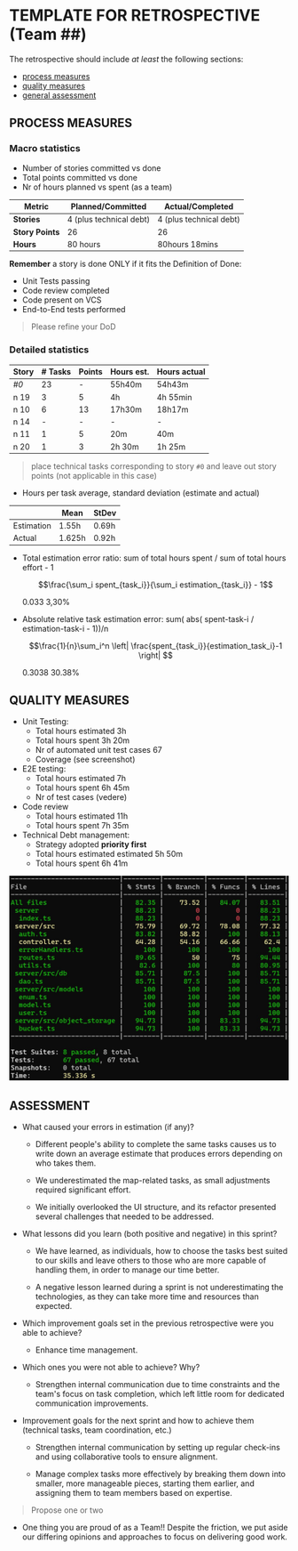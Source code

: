   TEMPLATE FOR RETROSPECTIVE (Team ##)
=====================================

The retrospective should include _at least_ the following
sections:

- [process measures](#process-measures)
- [quality measures](#quality-measures)
- [general assessment](#assessment)

## PROCESS MEASURES 

### Macro statistics

- Number of stories committed vs done 
- Total points committed vs done 
- Nr of hours planned vs spent (as a team)

| Metric           | Planned/Committed       | Actual/Completed        |
| ---------------- | ----------------------- | ----------------------- |
| **Stories**      | 4 (plus technical debt) | 4 (plus technical debt) |
| **Story Points** | 26                      | 26                      |
| **Hours**        | 80 hours                | 80hours 18mins          |

**Remember**  a story is done ONLY if it fits the Definition of Done:
 
- Unit Tests passing
- Code review completed
- Code present on VCS
- End-to-End tests performed

> Please refine your DoD 

### Detailed statistics

| Story | # Tasks | Points | Hours est. | Hours actual |
| ----- | ------- | ------ | ---------- | ------------ |
| _#0_  | 23      | -      | 55h40m     | 54h43m       |
| n  19 | 3       | 5      | 4h         | 4h 55min     |
| n  10 | 6       | 13     | 17h30m     | 18h17m       |
| n  14 | -       | -      | -          | -            |
| n  11 | 1       | 5      | 20m        | 40m          |
| n  20 | 1       | 3      | 2h 30m     | 1h 25m       |
   

> place technical tasks corresponding to story `#0` and leave out story points (not applicable in this case)

- Hours per task average, standard deviation (estimate and actual)

|            | Mean   | StDev |
| ---------- | ------ | ----- |
| Estimation | 1.55h  | 0.69h |
| Actual     | 1.625h | 0.92h |

- Total estimation error ratio: sum of total hours spent / sum of total hours effort - 1

    $$\frac{\sum_i spent_{task_i}}{\sum_i estimation_{task_i}} - 1$$

     0.033 3,30%
    
- Absolute relative task estimation error: sum( abs( spent-task-i / estimation-task-i - 1))/n

    $$\frac{1}{n}\sum_i^n \left| \frac{spent_{task_i}}{estimation_task_i}-1 \right| $$

    0.3038 30.38%
  

  
## QUALITY MEASURES 

- Unit Testing:
  - Total hours estimated  3h
  - Total hours spent      3h 20m
  - Nr of automated unit test cases 67
  - Coverage (see screenshot)
- E2E testing:
  - Total hours estimated 7h
  - Total hours spent     6h 45m 
  - Nr of test cases   (vedere) 
- Code review 
  - Total hours estimated 11h 
  - Total hours spent  7h 35m
- Technical Debt management:
  - Strategy adopted **priority first**
  - Total hours estimated estimated 5h 50m
  - Total hours spent  6h 41m
  
![image](sprint4_coverage.png)

## ASSESSMENT

- What caused your errors in estimation (if any)?

   - Different people's ability to complete the same tasks causes us to write down an average estimate that produces errors depending on who takes them.

    - We underestimated the map-related tasks, as small adjustments required significant effort.

    - We initially overlooked the UI structure, and its refactor presented several challenges that needed to be addressed.

- What lessons did you learn (both positive and negative) in this sprint?
  
   - We have learned, as individuals, how to choose the tasks best suited to our skills and leave others to those who are more capable of handling them, in order to manage our time better.

   - A negative lesson learned during a sprint is not underestimating the technologies, as they can take more time and resources than expected.

- Which improvement goals set in the previous retrospective were you able to achieve? 

    - Enhance time management.
  
- Which ones you were not able to achieve? Why?
    - Strengthen internal communication due to time constraints and the team's focus on task completion, which left little room for dedicated communication improvements.

- Improvement goals for the next sprint and how to achieve them (technical tasks, team coordination, etc.)
  
   - Strengthen internal communication by setting up regular check-ins and using collaborative tools to ensure alignment.
  
   - Manage complex tasks more effectively by breaking them down into smaller, more manageable pieces, starting them earlier, and assigning them to team members based on expertise.


> Propose one or two

- One thing you are proud of as a Team!!
  Despite the friction, we put aside our differing opinions and approaches to focus on delivering good work.